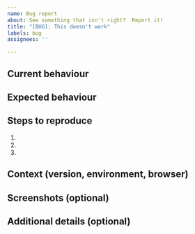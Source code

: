 ```yaml
---
name: Bug report
about: See something that isn't right?  Report it!
title: "[BUG]: This doesn't work"
labels: bug
assignees: ''

---
```


## Current behaviour


## Expected behaviour


## Steps to reproduce
  1. 
  2. 
  3. 

## Context (version, environment, browser)


## Screenshots (optional)


## Additional details (optional)
